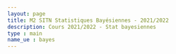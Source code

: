 ```yaml
---
layout: page
title: M2 SITN Statistiques Bayésiennes - 2021/2022
description: Cours 2021/2022 - Stat bayesiennes
type : main
name_ue : bayes
---
```

